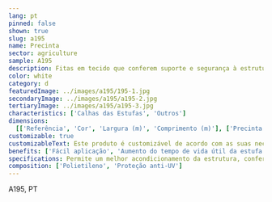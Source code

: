 ```yaml
---
lang: pt
pinned: false
shown: true
slug: a195
name: Precinta
sector: agriculture
sample: A195
description: Fitas em tecido que conferem suporte e segurança à estrutura e plásticos das estufas.
color: white
category: d
featuredImage: ../images/a195/195-1.jpg
secondaryImage: ../images/a195/a195-2.jpg
tertiaryImage: ../images/a195/a195-3.jpg
characteristics: ['Calhas das Estufas', 'Outros']
dimensions:
  [['Referência', 'Cor', 'Largura (m)', 'Comprimento (m)'], ['Precinta', 'Natural', '0.1', '200']]
customizable: true
customizableText: Este produto é customizável de acordo com as suas necessidades. Contacte-nos para mais informações.
benefits: ['Fácil aplicação', 'Aumento do tempo de vida útil da estufa', 'Alta Durabilidade e Resistência']
specifications: Permite um melhor acondicionamento da estrutura, conferindo melhor estabilidade ao plástico.
composition: ['Polietileno', 'Proteção anti-UV']
---
```


A195, PT
